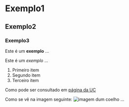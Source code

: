 # Exemplo1
## Exemplo2
### Exemplo3

Este é um **exemplo** ...

Este é um *exemplo* ...

1. Primeiro item
2. Segundo item
3. Terceiro item


Como pode ser consultado em [página da UC](http://www.uc.pt)

Como se vê na imagem seguinte: ![imagem dum coelho](http://www.coellho.com) ...